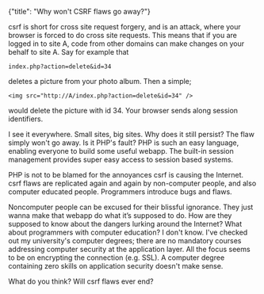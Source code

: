 {"title": "Why won't CSRF flaws go away?"}

csrf is short for cross site request forgery, and is an attack, where your 
browser is forced to do cross site requests. This means that if you are 
logged in to site A, code from other domains can make changes on your behalf 
to site A. Say for example that 

    index.php?action=delete&id=34 

deletes a picture from your photo album. Then a simple;

    <img src="http://A/index.php?action=delete&id=34" />

would delete the picture with id 34. Your browser sends along 
session identifiers.

I see it everywhere. Small sites, big sites. Why does it still persist? The 
flaw simply won't go away. Is it PHP's fault? PHP is such an easy language, 
enabling everyone to build some useful webapp. The built-in session management 
provides super easy access to session based systems.

PHP is not to be blamed for the annoyances csrf is causing the Internet. 
csrf flaws are replicated again and again by non-computer people, and also 
computer educated people. Programmers introduce bugs and flaws.

Noncomputer people can be excused for their blissful ignorance. They just
wanna make that webapp do what it’s supposed to do. How are they supposed to 
know about the dangers lurking around the Internet? What about programmers 
with computer education? I don't know. I've checked out my university's 
computer degrees; there are no mandatory courses addressing computer security 
at the application layer. All the focus seems to be on encrypting the 
connection (e.g. SSL). A computer degree containing zero skills on application
security doesn't make sense.

What do you think? Will csrf flaws ever end?
